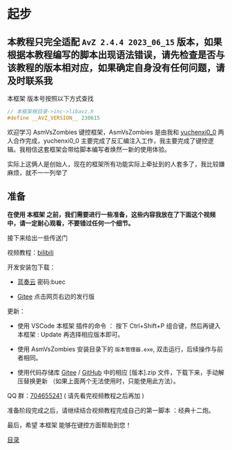 <!--
 * @Coding: utf-8
 * @Author: vector-wlc
 * @Date: 2021-09-25 15:09:04
 * @Description: 本框架 起步
-->

# 起步

## 本教程只完全适配 `AvZ 2.4.4 2023_06_15` 版本，如果根据本教程编写的脚本出现语法错误，请先检查是否与该教程的版本相对应，如果确定自身没有任何问题，请及时联系我

本框架 版本号按照以下方式查找
```C++
// 本框架根目录->inc->libavz.h 
#define __AVZ_VERSION__ 230615
```

欢迎学习 AsmVsZombies 键控框架，AsmVsZombies 是由我和 [yuchenxi0_0](https://www.bilibili.com/video/BV1WJ41177a3) 两人合作完成，yuchenxi0_0 主要完成了反汇编注入工作，我主要完成了键控逻辑。我相信这套框架会带给脚本编写者焕然一新的使用体验。

实际上这俩人是创始人，现在的框架所有功能实际上牵扯到的人套多了，我比较嫌麻烦，就不一一列举了


## 准备

**在使用 本框架 之前，我们需要进行一些准备，这些内容我放在了下面这个视频中，请一定耐心观看，不要错过任何一个细节。**

接下来给出一些传送门

视频教程：[bilibili](https://www.bilibili.com/video/BV1A7411V79A)

开发安装包下载：

* [蓝奏云](https://wwu.lanzoue.com/b0188ujpc) 密码:buec

* [Gitee](https://gitee.com/vector-wlc/AsmVsZombies) 点击网页右边的发行版

更新：

* 使用 VSCode 本框架 插件的命令 ： 按下 Ctrl+Shift+P 组合键，然后再键入 本框架 : Update 再选择相应版本即可。

* 使用 AsmVsZombies 安装目录下的 `版本管理器.exe`, 双击运行，后续操作与前者相同。

* 使用代码存储库 [Gitee](https://gitee.com/vector-wlc/AsmVsZombies/tree/master/release) / [GitHub](https://github.com/vector-wlc/AsmVsZombies/tree/master/release) 中的相应 \[版本\].zip 文件，下载下来，手动解压替换更新 （如果上面两个无法使用时，只能使用此方法）。


QQ 群：[704655241](https://jq.qq.com/?_wv=1027&k=h6lNOpt0) ( 请先看完视频教程之后再加 )

准备阶段完成之后，请继续结合视频教程完成自己的第一脚本 ：经典十二炮。

最后，希望 本框架 能够在键控方面帮助到您！

[目录](./0catalogue.md)

